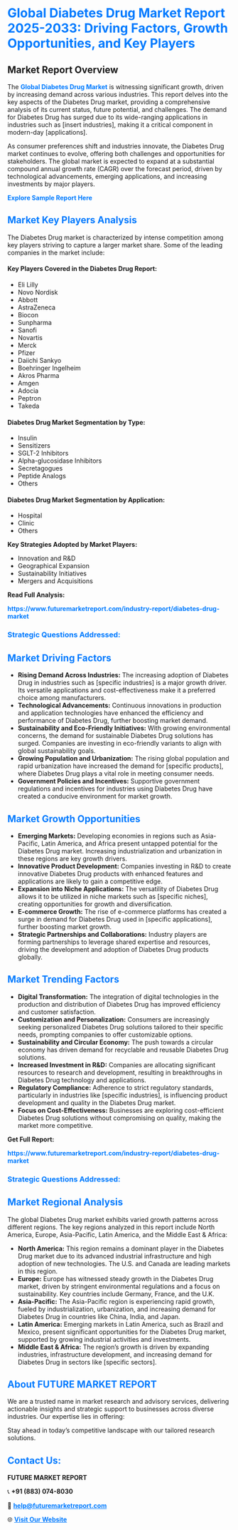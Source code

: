 <h1 style="color: #007BFF;">Global Diabetes Drug Market Report 2025-2033: Driving Factors, Growth Opportunities, and Key Players</h1>

<section id="overview">
<h2>Market Report Overview</h2>
<p>The <a href="https://www.futuremarketreport.com/industry-report/diabetes-drug-market" style="color: #007BFF; text-decoration: none;"><strong>Global Diabetes Drug Market</strong></a> is witnessing significant growth, driven by increasing demand across various industries. This report delves into the key aspects of the Diabetes Drug market, providing a comprehensive analysis of its current status, future potential, and challenges. The demand for Diabetes Drug has surged due to its wide-ranging applications in industries such as [insert industries], making it a critical component in modern-day [applications].</p>
<p>As consumer preferences shift and industries innovate, the Diabetes Drug market continues to evolve, offering both challenges and opportunities for stakeholders. The global market is expected to expand at a substantial compound annual growth rate (CAGR) over the forecast period, driven by technological advancements, emerging applications, and increasing investments by major players.</p>
</section>

<section id="overview">
<p><a href="https://www.futuremarketreport.com/request-sample/reportId=50711" style="color: #007BFF; text-decoration: none;"><strong>Explore Sample Report Here</strong></a></p>
</section>

<section id="key-players">
<h2 style="color: #007BFF;">Market Key Players Analysis</h2>
<p>The Diabetes Drug market is characterized by intense competition among key players striving to capture a larger market share. Some of the leading companies in the market include:</p>
<h4>Key Players Covered in the Diabetes Drug Report:</h4>
<ul><li>Eli Lilly</li><li>Novo Nordisk</li><li>Abbott</li><li>AstraZeneca</li><li>Biocon</li><li>Sunpharma</li><li>Sanofi</li><li>Novartis</li><li>Merck</li><li>Pfizer</li><li>Daiichi Sankyo</li><li>Boehringer Ingelheim</li><li>Akros Pharma</li><li>Amgen</li><li>Adocia</li><li>Peptron</li><li>Takeda</li></ul>
<h4>Diabetes Drug Market Segmentation by Type:</h4>
<ul><li>Insulin</li><li>Sensitizers</li><li>SGLT-2 Inhibitors</li><li>Alpha-glucosidase Inhibitors</li><li>Secretagogues</li><li>Peptide Analogs</li><li>Others</li></ul>

<h4>Diabetes Drug Market Segmentation by Application:</h4>
<ul><li>Hospital</li><li>Clinic</li><li>Others</li></ul>
<p><strong>Key Strategies Adopted by Market Players:</strong></p>
<ul>
<li>Innovation and R&D</li>
<li>Geographical Expansion</li>
<li>Sustainability Initiatives</li>
<li>Mergers and Acquisitions</li>
</ul>
</section>

<section>
<p><strong>Read Full Analysis: </strong></p><a href="https://www.futuremarketreport.com/industry-report/diabetes-drug-market" style="color: #007BFF; text-decoration: none;"><strong>https://www.futuremarketreport.com/industry-report/diabetes-drug-market</strong></a>
<h3 style="color: #007BFF;">Strategic Questions Addressed:</h3>
</section>

<section id="driving-factors">
<h2 style="color: #007BFF;">Market Driving Factors</h2>
<ul>
<li><strong>Rising Demand Across Industries:</strong> The increasing adoption of Diabetes Drug in industries such as [specific industries] is a major growth driver. Its versatile applications and cost-effectiveness make it a preferred choice among manufacturers.</li>
<li><strong>Technological Advancements:</strong> Continuous innovations in production and application technologies have enhanced the efficiency and performance of Diabetes Drug, further boosting market demand.</li>
<li><strong>Sustainability and Eco-Friendly Initiatives:</strong> With growing environmental concerns, the demand for sustainable Diabetes Drug solutions has surged. Companies are investing in eco-friendly variants to align with global sustainability goals.</li>
<li><strong>Growing Population and Urbanization:</strong> The rising global population and rapid urbanization have increased the demand for [specific products], where Diabetes Drug plays a vital role in meeting consumer needs.</li>
<li><strong>Government Policies and Incentives:</strong> Supportive government regulations and incentives for industries using Diabetes Drug have created a conducive environment for market growth.</li>
</ul>
</section>

<section id="growth-opportunities">
<h2 style="color: #007BFF;">Market Growth Opportunities</h2>
<ul>
<li><strong>Emerging Markets:</strong> Developing economies in regions such as Asia-Pacific, Latin America, and Africa present untapped potential for the Diabetes Drug market. Increasing industrialization and urbanization in these regions are key growth drivers.</li>
<li><strong>Innovative Product Development:</strong> Companies investing in R&D to create innovative Diabetes Drug products with enhanced features and applications are likely to gain a competitive edge.</li>
<li><strong>Expansion into Niche Applications:</strong> The versatility of Diabetes Drug allows it to be utilized in niche markets such as [specific niches], creating opportunities for growth and diversification.</li>
<li><strong>E-commerce Growth:</strong> The rise of e-commerce platforms has created a surge in demand for Diabetes Drug used in [specific applications], further boosting market growth.</li>
<li><strong>Strategic Partnerships and Collaborations:</strong> Industry players are forming partnerships to leverage shared expertise and resources, driving the development and adoption of Diabetes Drug products globally.</li>
</ul>
</section>

<section id="trending-factors">
<h2 style="color: #007BFF;">Market Trending Factors</h2>
<ul>
<li><strong>Digital Transformation:</strong> The integration of digital technologies in the production and distribution of Diabetes Drug has improved efficiency and customer satisfaction.</li>
<li><strong>Customization and Personalization:</strong> Consumers are increasingly seeking personalized Diabetes Drug solutions tailored to their specific needs, prompting companies to offer customizable options.</li>
<li><strong>Sustainability and Circular Economy:</strong> The push towards a circular economy has driven demand for recyclable and reusable Diabetes Drug solutions.</li>
<li><strong>Increased Investment in R&D:</strong> Companies are allocating significant resources to research and development, resulting in breakthroughs in Diabetes Drug technology and applications.</li>
<li><strong>Regulatory Compliance:</strong> Adherence to strict regulatory standards, particularly in industries like [specific industries], is influencing product development and quality in the Diabetes Drug market.</li>
<li><strong>Focus on Cost-Effectiveness:</strong> Businesses are exploring cost-efficient Diabetes Drug solutions without compromising on quality, making the market more competitive.</li>
</ul>
</section>

<section>
<p><strong>Get Full Report: </strong></p><a href="https://www.futuremarketreport.com/industry-report/diabetes-drug-market" style="color: #007BFF; text-decoration: none;"><strong>https://www.futuremarketreport.com/industry-report/diabetes-drug-market</strong></a>
<h3 style="color: #007BFF;">Strategic Questions Addressed:</h3>
</section>


<section id="regional-analysis">
<h2 style="color: #007BFF;">Market Regional Analysis</h2>
<p>The global Diabetes Drug market exhibits varied growth patterns across different regions. The key regions analyzed in this report include North America, Europe, Asia-Pacific, Latin America, and the Middle East & Africa:</p>
<ul>
<li><strong>North America:</strong> This region remains a dominant player in the Diabetes Drug market due to its advanced industrial infrastructure and high adoption of new technologies. The U.S. and Canada are leading markets in this region.</li>
<li><strong>Europe:</strong> Europe has witnessed steady growth in the Diabetes Drug market, driven by stringent environmental regulations and a focus on sustainability. Key countries include Germany, France, and the U.K.</li>
<li><strong>Asia-Pacific:</strong> The Asia-Pacific region is experiencing rapid growth, fueled by industrialization, urbanization, and increasing demand for Diabetes Drug in countries like China, India, and Japan.</li>
<li><strong>Latin America:</strong> Emerging markets in Latin America, such as Brazil and Mexico, present significant opportunities for the Diabetes Drug market, supported by growing industrial activities and investments.</li>
<li><strong>Middle East & Africa:</strong> The region’s growth is driven by expanding industries, infrastructure development, and increasing demand for Diabetes Drug in sectors like [specific sectors].</li>
</ul>
</section>

<footer>
<h2 style="color: #007BFF;">About FUTURE MARKET REPORT</h2>
<p>We are a trusted name in market research and advisory services, delivering actionable insights and strategic support to businesses across diverse industries. Our expertise lies in offering:</p>

<p>Stay ahead in today’s competitive landscape with our tailored research solutions.</p>

<h2 style="color: #007BFF;">Contact Us:</h2>
<p><strong>FUTURE MARKET REPORT</strong></p>
<p>📞 <strong>+91 (883) 074-8030</strong></p>
<p>📧 <strong><a href="mailto:help@futuremarketreport.com" style="color: #007BFF;">help@futuremarketreport.com</a></strong></p>
<p>🌐 <strong><a href="https://www.futuremarketreport.com/" style="color: #007BFF;">Visit Our Website</a></strong></p>
</footer>